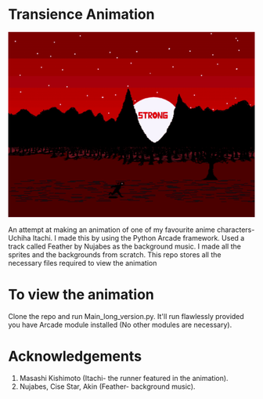 # Transience Animation
![Preview](Demo/preview.gif)

An attempt at making an animation of one of my favourite anime characters- Uchiha Itachi.
I made this by using the Python Arcade framework.
Used a track called Feather by Nujabes as the background music. I made all the sprites and the backgrounds from scratch.
This repo stores all the necessary files required to view the animation
# To view the animation
Clone the repo and run Main_long_version.py. It'll run flawlessly provided you have Arcade module installed (No other modules are necessary).
# Acknowledgements
  1. Masashi Kishimoto (Itachi- the runner featured in the animation).
  2. Nujabes, Cise Star, Akin (Feather- background music). 
